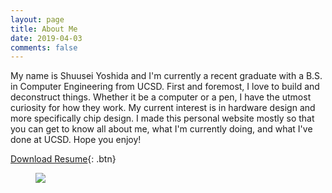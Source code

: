 ```yaml
---
layout: page
title: About Me
date: 2019-04-03
comments: false
---
```

My name is Shuusei Yoshida and I'm currently a recent graduate with a B.S. in Computer Engineering from UCSD. First and foremost, I love to build and deconstruct things. Whether it be a computer or a pen, I have the utmost curiosity for how they work. My current interest is in hardware design and more specifically chip design. I made this personal website mostly so that you can get to know all about me, what I'm currently doing, and what I've done at UCSD. Hope you enjoy!

[Download Resume](https://github.com/s1yoshid/s1yoshid.github.io/files/6820250/Resume.pdf
){: .btn}

<figure>
	<a href="https://user-images.githubusercontent.com/36279762/101833624-1bebd580-3aee-11eb-8984-28c6658d12d2.jpg"><img src="https://user-images.githubusercontent.com/36279762/101833624-1bebd580-3aee-11eb-8984-28c6658d12d2.jpg"></a>
</figure>
